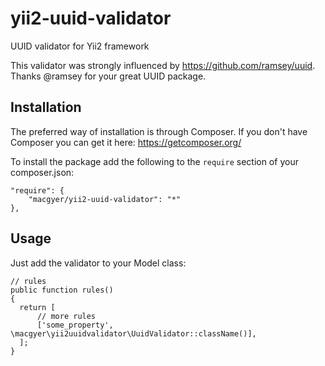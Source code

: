 # yii2-uuid-validator
UUID validator for Yii2 framework

This validator was strongly influenced by https://github.com/ramsey/uuid. Thanks @ramsey for your great UUID package.

## Installation

The preferred way of installation is through Composer.
If you don't have Composer you can get it here: https://getcomposer.org/

To install the package add the following to the ```require``` section of your composer.json:
```
"require": {
    "macgyer/yii2-uuid-validator": "*"
},
```

## Usage

Just add the validator to your Model class:
```
// rules
public function rules()
{
  return [
      // more rules
      ['some_property', \macgyer\yii2uuidvalidator\UuidValidator::className()],
  ];
}
```